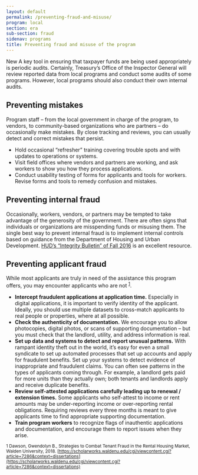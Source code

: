 ```yaml
---
layout: default
permalink: /preventing-fraud-and-misuse/
program: local
section: era
sub-section: fraud
sidenav: programs
title: Preventing fraud and misuse of the program
---
```


<span class="usa-tag usa-tag--new">New</span> A key tool in ensuring that taxpayer funds are being used appropriately is periodic audits. Certainly, Treasury’s Office of the Inspector General will review reported data from local programs and conduct some audits of some programs. However, local programs should also conduct their own internal audits. 

## Preventing mistakes

Program staff – from the local government in charge of the program, to vendors, to community-based organizations who are partners – do occasionally make mistakes. By close tracking and reviews, you can usually detect and correct mistakes that persist.

*	Hold occasional “refresher” training covering trouble spots and with updates to operations or systems. 
*	Visit field offices where vendors and partners are working, and ask workers to show you how they process applications. 
*	Conduct usability testing of forms for applicants and tools for workers. Revise forms and tools to remedy confusion and mistakes. 

## Preventing internal fraud

Occasionally, workers, vendors, or partners may be tempted to take advantage of the generosity of the government. There are often signs that individuals or organizations are misspending funds or misusing them. The single best way to prevent internal fraud is to implement internal controls based on guidance from the Department of Housing and Urban Development. <a href="https://www.hudoig.gov/sites/default/files/2019-04/Internal%20Controls%20Integrity%20Bulletin%20CPD.pdf">HUD’s “Integrity Bulletin” of Fall 2016</a> is an excellent resource.

## Preventing applicant fraud

While most applicants are truly in need of the assistance this program offers, you may encounter applicants who are not <sup><a href="#fn1" id="ref1">1</a></sup>. 
 
* **Intercept fraudulent applications at application time.** Especially in digital applications, it is important to verify identity of the applicant. Ideally, you should use multiple datasets to cross-match applicants to real people or properties, where at all possible. 
*	**Check the authenticity of documentation.** We encourage you to allow photocopies, digital photos, or scans of supporting documentation – but you must check that the landlord, utility, and address information is real.
*	**Set up data and systems to detect and report unusual patterns.** With rampant identity theft out in the world, it’s easy for even a small syndicate to set up automated processes that set up accounts and apply for fraudulent benefits. Set up your systems to detect evidence of inappropriate and fraudulent claims. You can often see patterns in the types of applicants coming through. For example, a landlord gets paid for more units than they actually own; both tenants and landlords apply and receive duplicate benefits.
*	**Review self-attested applications carefully leading up to renewal / extension times.** Some applicants who self-attest to income or rent amounts may be under-reporting income or over-reporting rental obligations. Requiring reviews every three months is meant to give applicants time to find appropriate supporting documentation.
*	**Train program workers** to recognize flags of inauthentic applications and documentation, and encourage them to report issues when they arise. 


<sup id="fn1">1 Dawson, Gwendolyn B., Strategies to Combat Tenant Fraud in the Rental Housing Market, Walden University, 2018. [https://scholarworks.waldenu.edu/cgi/viewcontent.cgi?article=7286&context=dissertations](https://scholarworks.waldenu.edu/cgi/viewcontent.cgi?article=7286&context=dissertations)